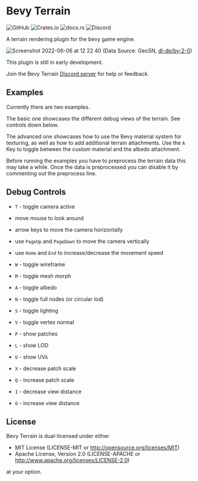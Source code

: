# Bevy Terrain

![GitHub](https://img.shields.io/github/license/Ku95/bevy_terrain)
![Crates.io](https://img.shields.io/crates/v/bevy_terrain)
![docs.rs](https://img.shields.io/docsrs/bevy_terrain)
![Discord](https://img.shields.io/discord/999221999517843456?label=discord)

A terrain rendering plugin for the bevy game engine.

![Screenshot 2022-06-06 at 12 22 40](https://user-images.githubusercontent.com/51823519/172163568-828cce24-c6d8-42ad-91d1-d4f4ce34eebf.png)
(Data Source: GeoSN, [dl-de/by-2-0](https://www.govdata.de/dl-de/by-2-0))

This plugin is still in early development.

Join the Bevy Terrain [Discord server](https://discord.gg/7mtZWEpA82) for help or feedback.

## Examples
Currently there are two examples. 

The basic one showcases the different debug views of the terrain. See controls down below.

The advanced one showcases how to use the Bevy material system for texturing, 
as well as how to add additional terrain attachments.
Use the `A` Key to toggle between the custom material and the albedo attachment.

Before running the examples you have to preprocess the terrain data this may take a while.
Once the data is preprocessed you can disable it by commenting out the preprocess line.

## Debug Controls

- `T` - toggle camera active
- move mouse to look around
- arrow keys to move the camera horizontally
- use `PageUp` and `PageDown` to move the camera vertically 
- use `Home` and `End` to increase/decrease the movement speed

- `W` - toggle wireframe
- `M` - toggle mesh morph
- `A` - toggle albedo
- `N` - toggle full nodes (or circular lod)
- `S` - toggle lighting
- `V` - toggle vertex normal
- `P` - show patches
- `L` - show LOD
- `U` - show UVs
- `X` - decrease patch scale
- `Q` - increase patch scale
- `I` - decrease view distance
- `O` - increase view distance

<!---
## Supported Bevy Versions

| `bevy_terrain` | `bevy` |
|----------------|--------|
| 0.1.0          | 0.8    |
--->
 

## License
Bevy Terrain is dual-licensed under either

* MIT License (LICENSE-MIT or http://opensource.org/licenses/MIT)
* Apache License, Version 2.0 (LICENSE-APACHE or http://www.apache.org/licenses/LICENSE-2.0)

at your option.
